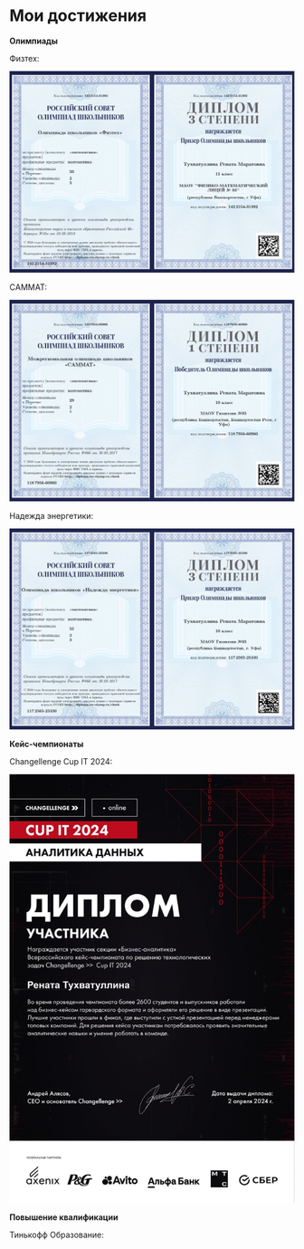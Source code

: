 # Мои достижения

**Олимпиады**

Физтех:

![](phystech.jpg)

CАММАТ:

![](sammat.jpg)

Надежда энергетики:

![](ne.jpg)

**Кейс-чемпионаты**

Changellenge Cup IT 2024:

![](CupIT.jpg)

**Повышение квалификации**

Тинькофф Образование:
